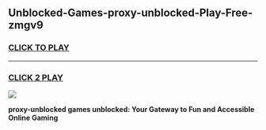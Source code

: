 
## Unblocked-Games-proxy-unblocked-Play-Free-zmgv9
<h3>
<a href="https://premium76.site?title=proxy-unblocked&ref=21A">CLICK TO PLAY</a></h3>
<hr>

<h3>
<a href="https://premium76.site?title=proxy-unblocked&ref=21A">CLICK 2 PLAY</a>
  
</h3>

<a href="https://premium76.site?title=proxy-unblocked&ref=21A"><img src="https://clearcache.store/games.png"></a>


**proxy-unblocked games unblocked: Your Gateway to Fun and Accessible Online Gaming**
